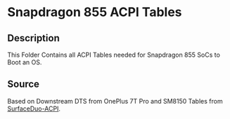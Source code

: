 # Snapdragon 855 ACPI Tables

## Description

This Folder Contains all ACPI Tables needed for Snapdragon 855 SoCs to Boot an OS.

## Source

Based on Downstream DTS from OnePlus 7T Pro and SM8150 Tables from [SurfaceDuo-ACPI](https://github.com/WOA-Project/SurfaceDuo-ACPI).
